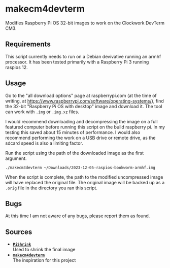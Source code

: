 # makecm4devterm

Modifies Raspberry Pi OS 32-bit images to work on the Clockwork DevTerm CM3.

## Requirements

This script currently needs to run on a Debian devivative running an armhf
processor. It has been tested primarily with a Raspberry Pi 3 running raspios
12.

## Usage

Go to the "all download options" page at raspberrypi.com (at the time of
writing, at <https://www.raspberrypi.com/software/operating-systems/>), find the
32-bit "Raspberry Pi OS with desktop" image and download it. The tool can work
with `.img` or `.img.xz` files.

I would recommend downloading and decompressing the image on a full featured
computer before running this script on the build raspberry pi. In my testing
this saved about 15 minutes of performance. I would also recommend performing
the work on a USB drive or remote drive, as the sdcard speed is also a limiting
factor.

Run the script using the path of the downloaded image as the first argument.

```shell
./makecm3devterm ~/Downloads/2023-12-05-raspios-bookworm-armhf.img
```

When the script is complete, the path to the modified uncompressed image will
have replaced the original file. The original image will be backed up as a
`.orig` file in the directory you ran this script.

## Bugs

At this time I am not aware of any bugs, please report them as found.

## Sources

* **[`PiShrink`](https://github.com/Drewsif/PiShrink)**  
  Used to shrink the final image
* **[`makecm4devterm`](https://github.com/DavidCWGA/makecm4devterm)**  
  The inspiration for this project
